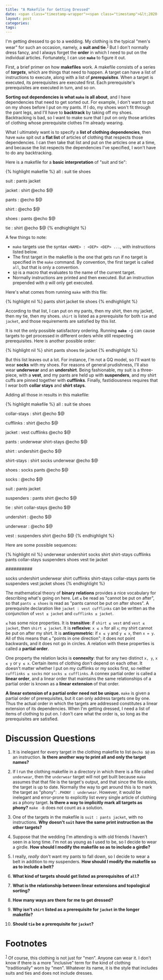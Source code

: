 ```yaml
---
title: "A Makefile for Getting Dressed"
date: <span class="timestamp-wrapper"><span class="timestamp">&lt;2020-06-24 Wed&gt;</span></span>
layout: post
categories:
tags:
---
```

I'm getting dressed to go to a wedding. My clothing is the typical "men's wear" for such an occasion, namely, a **suit and tie**.<sup><a id="fnr.1" class="footref" href="#fn.1">1</a></sup> But I don't normally dress fancy, and I always forget the **order** in which I need to put on the individual articles. Fortunately, I can use **`make`** to figure it out.

First, a brief primer on how **makefiles** work. A makefile consists of a series of ***targets***, which are things that need to happen. A target can have a list of instructions to execute, along with a list of ***prerequisites***. When a target is executed, its prerequisites are executed first. Each prerequisite's prerequisites are executed in turn, and so on.

**Sorting out dependencies is what `make` is all about**, and I have dependencies that need to get sorted out. For example, I don't want to put on my shoes before I put on my pants. If I do, my shoes won't fit through the pant legs, and I'll have to **backtrack** by taking off my shoes. Backtracking is bad, so I want to make sure that I put on only those articles of clothing whose prerequisite clothes I'm already wearing.

What I ultimately want is to specify a **list of clothing dependencies**, then have `make` spit out a **flat list** of articles of clothing that respects those dependencies. I can then take that list and put on the articles one at a time, and because the list respects the dependencies I've specified, I won't have to do any backtracking.

Here is a makefile for a **basic interpretation** of "suit and tie":

{% highlight makefile %}
all : suit tie shoes

suit : pants jacket

jacket : shirt
	@echo $@

pants :
	@echo $@

shirt :
	@echo $@

shoes : pants
	@echo $@

tie : shirt
	@echo $@
{% endhighlight %}

A few things to note:

-   `make` targets use the syntax `<NAME> : <DEP> <DEP> ...`, with instructions listed below.
-   The first target in the makefile is the one that gets run if no target is specified in the `make` command. By convention, the first target is called `all`, but that is only a convention.
-   `$@` is a macro that evaluates to the name of the current target.
-   Normally instructions are printed and then executed. But an instruction prepended with `@` will only get executed.

Here's what comes from running `make` with this file:

{% highlight nil %}
pants
shirt
jacket
tie
shoes
{% endhighlight %}

According to that list, I can put on my pants, then my shirt, then my jacket, then my tie, then my shoes. `shirt` is listed as a prerequisite for both `tie` and `jacket`, and those requirements are satisfied by this list.

It is not the only possible satisfactory ordering. Running **`make -j`** can cause targets to get processed in different orders while still respecting prerequisites. Here is another possible order:

{% highlight nil %}
shirt
pants
shoes
tie
jacket
{% endhighlight %}

But this list leaves out a lot. For instance, I'm not a GQ model, so I'll want to wear **socks** with my shoes. For reasons of general prudishness, I'll also wear **underwear** and an **undershirt**. Being fashionable, my suit is a three-piece, with a **vest**, and my pants are held up with **suspenders**, and my shirt cuffs are pinned together with **cufflinks**. Finally, fastidiousness requires that I wear both **collar stays** and **shirt stays**.

Adding all those in results in this makefile:

{% highlight makefile %}
all : suit tie shoes

collar-stays : shirt
	@echo $@

cufflinks : shirt
	@echo $@

jacket : vest cufflinks
	@echo $@

pants : underwear shirt-stays
	@echo $@

shirt : undershirt
	@echo $@

shirt-stays : shirt socks underwear
	@echo $@

shoes : socks pants
	@echo $@

socks :
	@echo $@

suit : pants jacket

suspenders : pants shirt
	@echo $@

tie : shirt collar-stays
	@echo $@

undershirt :
	@echo $@

underwear :
	@echo $@

vest : suspenders shirt
	@echo $@
{% endhighlight %}

Here are some possible sequences:

{% highlight nil %}
underwear
undershirt
socks
shirt
shirt-stays
cufflinks
pants
collar-stays
suspenders
shoes
vest
tie
jacket

##########

socks
undershirt
underwear
shirt
cufflinks
shirt-stays
collar-stays
pants
tie
suspenders
vest
jacket
shoes
{% endhighlight %}

The mathematical theory of **binary relations** provides a nice vocabulary for describing what's going on here. Let `≤` be read as "cannot be put on after", so that `pants ≤ shoes` is read as "pants cannot be put on after shoes". A prerequisite declaration like `jacket : vest cufflinks` can be written as the conjunction of `vest ≤ jacket` and `cufflinks ≤ jacket`.

`≤` has some nice properties. It is **transitive**: if `shirt ≤ vest` and `vest ≤ jacket`, then `shirt ≤ jacket`. It is **reflexive**: `x ≤ x` for all `x`; my shirt cannot be put on after my shirt. It is **antisymmetric**: if `x ≤ y` and `y ≤ x`, then `x = y`. All of this means that `≤` "points in one direction"; it does not point backwards, and it does not go in circles. A relation with these properties is called a **partial order**.

One property the relation lacks is **connexity**: that for any two distinct `x, y`, `x ≤ y` or `y ≤ x`. Certain items of clothing don't depend on each other. It doesn't matter whether I put on my cufflinks or my socks first, so neither `cufflinks ≤ socks` nor `socks ≤ cufflinks`. A connex partial order is called a **linear order**, and a linear order that maintains the same relationships of a partial order is known as a **linear extension** of that order.

**A linear extension of a partial order need not be unique.** `make` is given a partial order of prerequisites, but it can only address targets one by one. Thus the actual order in which the targets are addressed constitutes a linear extension of its dependencies. When I'm getting dressed, I need a list of items of clothing to put on. I don't care what the order is, so long as the prerequisites are satisfied.


# Discussion Questions

1.  It is inelegant for every target in the clothing makefile to list `@echo $@` as an instruction. **Is there another way to print all and only the target names?**

2.  If I run the clothing makefile in a directory in which there is a file called `underwear`, then the `underwear` target will not get built because `make` assumes that that file is the target's output, and that since the file exists, the target is up to date. Normally the way to get around this is to mark the target as "phony": `.PHONY : underwear`. However, it would be inelegant and error-prone to explicitly list every single article of clothing as a phony target. **Is there a way to implicitly mark all targets as phony?** `make -B` does not count as a solution.

3.  One of the targets in the makefile is `suit : pants jacket`, with no instructions. **Why doesn't `suit` have the same print instruction as the other targets?**

4.  Suppose that the wedding I'm attending is with old friends I haven't seen in a long time. I'm not as young as I used to be, so I decide to wear a girdle. **How should I modify the makefile so as to include a girdle?**

5.  I really, *really* don't want my pants to fall down, so I decide to wear a belt in addition to my suspenders. **How should I modify the makefile so as to include a belt?**

6.  **What kind of targets should get listed as prerequisites of `all`?**

7.  **What is the relationship between linear extensions and topological sorting?**

8.  **How many ways are there for me to get dressed?**

9.  **Why isn't `shirt` listed as a prerequisite for `jacket` in the longer makefile?**

10. **Should `tie` be a prerequisite for `jacket`?**

# Footnotes

<sup><a id="fn.1" href="#fnr.1">1</a></sup> Of course, this clothing is not just for "men". Anyone can wear it. I don't know if there is a more "inclusive" term for the kind of clothing "traditionally" worn by "men". Whatever its name, it is the style that includes suits and ties and does not include dresses.
